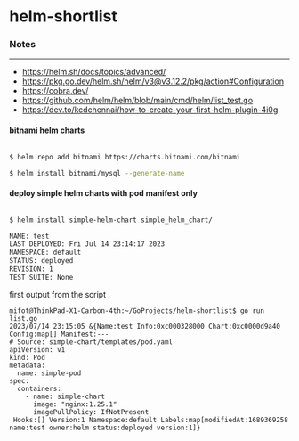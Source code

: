 # helm-shortlist


### Notes
---

- https://helm.sh/docs/topics/advanced/
- https://pkg.go.dev/helm.sh/helm/v3@v3.12.2/pkg/action#Configuration
- https://cobra.dev/
- https://github.com/helm/helm/blob/main/cmd/helm/list_test.go
- https://dev.to/kcdchennai/how-to-create-your-first-helm-plugin-4i0g


#### bitnami helm charts 
```bash

$ helm repo add bitnami https://charts.bitnami.com/bitnami

$ helm install bitnami/mysql --generate-name
```

####  deploy simple helm charts with pod manifest only 

```bash

$ helm install simple-helm-chart simple_helm_chart/ 

NAME: test
LAST DEPLOYED: Fri Jul 14 23:14:17 2023
NAMESPACE: default
STATUS: deployed
REVISION: 1
TEST SUITE: None
```

first output from the script 

```
mifot@ThinkPad-X1-Carbon-4th:~/GoProjects/helm-shortlist$ go run list.go 
2023/07/14 23:15:05 &{Name:test Info:0xc000328000 Chart:0xc0000d9a40 Config:map[] Manifest:---
# Source: simple-chart/templates/pod.yaml
apiVersion: v1
kind: Pod
metadata:
  name: simple-pod
spec:
  containers:
    - name: simple-chart
      image: "nginx:1.25.1"
      imagePullPolicy: IfNotPresent
 Hooks:[] Version:1 Namespace:default Labels:map[modifiedAt:1689369258 name:test owner:helm status:deployed version:1]}
```
